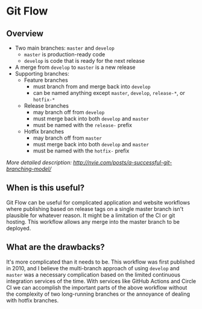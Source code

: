 # Git Flow

## Overview
- Two main branches: `master` and `develop`
  - `master` is production-ready code
  - `develop` is code that is ready for the next release
- A merge from `develop` to `master` is a new release
- Supporting branches:
  - Feature branches
    - must branch from and merge back into `develop`
    - can be named anything except `master`, `develop`, `release-*`, or `hotfix-*`
  - Release branches
    - may branch off from `develop`
    - must merge back into both `develop` and `master`
    - must be named with the `release-` prefix
  - Hotfix branches
    - may branch off from `master`
    - must merge back into both `develop` and `master`
    - must be named with the `hotfix-` prefix

*More detailed description: http://nvie.com/posts/a-successful-git-branching-model/*

## When is this useful?
Git Flow can be useful for complicated application and website workflows where publishing based on release tags on a single master branch isn't plausible for whatever reason. It might be a limitation of the CI or git hosting. This workflow allows any merge into the master branch to be deployed.

## What are the drawbacks?
It's more complicated than it needs to be. This workflow was first published in 2010, and I believe the multi-branch approach of using `develop` and `master` was a necessary complication based on the limited continuous integration services of the time. With services like GitHub Actions and Circle CI we can accomplish the important parts of the above workflow without the complexity of two long-running branches or the annoyance of dealing with hotfix branches.
